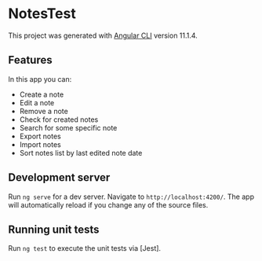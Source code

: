 # NotesTest

This project was generated with [Angular CLI](https://github.com/angular/angular-cli) version 11.1.4.

## Features

In this app you can:

* Create a note
* Edit a note
* Remove a note
* Check for created notes
* Search for some specific note
* Export notes
* Import notes
* Sort notes list by last edited note date

## Development server

Run `ng serve` for a dev server. Navigate to `http://localhost:4200/`. The app will automatically reload if you change any of the source files.

## Running unit tests

Run `ng test` to execute the unit tests via [Jest].

